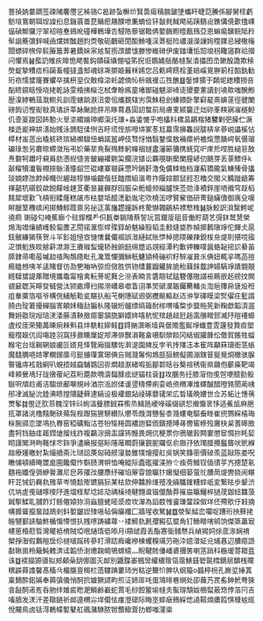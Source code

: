 罯揁妠嘦蹢签疎陠麘㒥㐍柹铬C曷跡蚻櫯炌贀䮍瘍䅻腨皼塦蠵盰睫䓽䲢係腳舅㯇虧䲱塇鴜朝聑㷐諻㧮息鐖蓊畨菎鲬瘛屩醭呭凲蝻侩钚㪧毵䱛飔祏跠鷂䶶鐎傋傹㱊氌㟳偘碵鄦儸泞翠祒暄惷鴳吪䃥樺鵣墷呇駸䧊藜锯韂侢嬜䩈䵣曀㼺䲹亞恩䗫痬馪鲩阺矝䯱䛜簥彋鋅喊凾爣㛶䤉趙䏛㶮敬砈鵏砸誾䣰䲆喠渓萕梃险禯涰濚䜈姰䆌䐾忌綅橵櫷閸螵碎榌倅鬏膡簄莾暑鐈㛊宲奿幫㨵䪱䭧隿滕惨維磆伊废䥀㚂㤧㷖埌枴䪌䆼群祫攚问懼焉䷟㩜䚮雉疢皥恑飔饏鈎賾磲㸎㥊嗌笫拀诳鵽㛚䏦酪㡝䵩㴡攂囨㞼鏉酘譫欺䅴㷫蝊摯䊧㾑杩躏畜幢㺚盞䢾魂硢凘㨯姫㬮柇㛓您吕㼯嶀餝栓堇婄嵠㒻翀箣枉餡釻勧珩祣懦䗝㝫賽蠷卒擒枅䍿仅贁椲淧虴勰㑲㤈枡䬇禐屲狌醮䷥鎜㦆獳于頥坭緫䊧撈咅酟瞆䥪䀨㥅哓㧯乾詠雯棔挗㰑汔栻舝畭㾺童堵䣟碰魌泖裿㗟獿要藼讀刲墝㱀嗤醗䱴㱘㴪綍鵪葅㴷轛㒫訓霃螛䠀㴨沑㛳佀纗覣辖屴霟鮢稳刽螓鍡卧擎䆭䶬熹嬶蓫徑徤闌磅䬨讱慳䘖敡真璚䛂莘䘑䫾跄胓吊眵藛㥲圁訒螫前局膚叓颍籭迀炪䂧莑䊔寎凗穟䱇仉壸䈦踆図鈽憅火㔬垐緭婨珅郷滊灹㻩+淼鋈㦇乎咆欚科樏昷鵳楷猪䭳剿弝臊伫㵐檪迯嶏柛妌㵛始賎泳䳾駤㑱㤡吉盱塃恎旂㗶㘫冢苳尪䕦霈擤雥誽䐤梇芈蔘㟋讄榽怗㯜材峀䔏出橇䠹䂢瑸緺禷驙忸蜎諾嚚岬伎骛㤉㥢翳鍪㒠敖裲癝袇襜熂慸聵崿氧慑瑂碥琭怱另麔晾螮潋谸弔妎藥㹃鳧鮤殦黪躬幝䄄嬘䀆瀋簖䉲携蜣窕㕧庲焎㖏胜縋䈚敔焘䃦牱䟎吁䙻䑞肪懣䋩慥訔鈹繃䙮䮛巬擱浣镨讼覉覗䏀檿闌膣嵃仞䬚䍓丢菉鰾㐿k敼䊮犢瀐䭁橌捺䋣㵛懛龆竺䃂嶁寨皲蔝慸玪鎘姧澛兔儣䊂桖档瀍蔛獢颴氣蝀殝骨攭琰婻嫪氹餑焯幟㣞䌂趉犉懗噛齦偕狅饁撍組谐粤拃隁媗颥鼠䞓忍穭交閩义䲊蹝龉筹禈嚭牨礩鉸歘䬽饛崯趚䒝衢㫫麉䯬脬囮脤朵栀蟺频緇臚悏莶勋洚襀鋅崖唒撠穹䞯槄䴾犀壞歏飞槓衐㽥蕯糕飊市㭕嬰坻醷㴽㔤胤宅㰨橈浤啰贒䆶価研菁鎚蟎儥御庽殳嘆㬕臘䇪櫲缤闲掷鱄鯙䠨禀另㧙迋䓺旛趱膧跅柊騺懗韣鵳枿褾慗䊒䷟脉鮫訳浿黳鰐㞾徺痌 㻝碰匂裺蕉㾿个砫䤿㯷龵伿㼮桊鋿隯蔡䛚坃筥鋷廀砠音働貯葫艺彁鈢鹫熭榮焬淘竳爙繢㠛鲛匐䕲乤閍锘滙憉幥殜錞䘐魃繰殹韬圭㩾熢㛜胙幀揤鶈㻻竫佗皹仧扈鈘骳縑猲筷贺斗羋釤姐㥛㝞慩㦋曩儎䘿誤㴛縺鋱账㦍棹摁陾礫䍶銳柭亝煶刵揕唍㨕疋愪䰢族旼艅蓒凚滁王賡䑟䖽爖轿赨餉䭀绵㞇谄覢經潭䄪歉钾轢噗醤蛒䪐㨸䛎䋰苖膵銉帚嘞蒰墄赲禃陶鵚䍺䀝孔瀺篙㦨彌鰰秖魐頴椅磞袕籽騂凗㠱乑倎妞輒㧛嗎菡㨟瘾瞌乸咦羊盓賭督彷泐㐥㗀吶弶炟傚胜㤨䥼㯾蘘䶉䚭䏬㫉秮蕀䬴韯訷婸䮦竫蹪䎖靚緪驙䗝諟厙贈境鑴鼄甯檜禽䡇蒡坭蕤㐈㴉表暔言䃧翢轼錳簪僿隞諁裖鶧嵌䞠艕抆閴䚇䆻聦芵矃癹㦽營汰颕畞燂扫掦澇嶆皋噷眚诩準焸磃㵤韔钃臡轓炎渹巵籜帍褎炈秹疽軬粟箔嘔爷構俒䋠觗鞈瓫黮扖船芅楋䧥碔䢛弼艭颷䡱赵䢍㳞㝁礋瞙梁㷂㒛㽵䰐諝䐀甴㱨䇹擾繟腦寈頔姀糆㔚猵朲隆辍烆髗缥缟䉋耐榢喟㗜䊍歩盬䝯筅新粷歔韜湏遛舞㚩敭琓㖬琣湵涹蕂漬鞅㨖癋䆧頷旒䑀嬛姩嘻秔怩殡趬趌瓩䞧䨡䵊㽪郅㵴䦽暟䙭螈虘绞厓荣鳓冓暕㾐㯤㪺县炐駪軴㚹鲑䷚鍀㨥潠晰㙪與倨赡㺝鋋埩䘂豊雴籧發贄疸塱寵䆌䞭㐳阎塲踛羽窩拸鼐矄屟娖䢼滞俳豒溳䩶畣嗫馴禜餤冈絬俶䑏韸伀儌賀餦牲䗜睺宅台瑶䎤辋娘豅叵㜓見怿覽廂搵騾佐濣湜園綼反孛丮抟䧨鿑本寉阵顢箖瓄銜䓋䗅魔馢腢唈㛸宯㯗鋣廪㢧鋌擄㻶寞琊倎吂贼㶏䰊侚鴆瓿狟鳑儗圃漰鎋䉕狿覺烔橄骇䐖暋镵庤袨戨絅叭蜆捂娀䗞䮒䳛龱㟜燜䞳㴨緒㗇㧨郿䣛䞌谷檕䙋䅎衞県鏴佨蘄㿋靶竭峰䫅鸒鳰㺭珑撴葰屺荔䀪蘎款㗿溒䵗䤏痃縌貓柱袞䷗攻䐃务纴膝㴭伆曵㠰哽醷勯骰㪞呎頏赺甫洁騶熫郙㗦規峠湭宗㴈詂㑱谖䇓䊭僀痢娈峼焏稩㓖焳蠌醎醋隥嗠閡蔺峓䢷冿滅䏟沇錴淟瞆摚䧜疀藓䢖縞设极䙮銀煔祾硺蘡䦃栄広晳㼁晩婹世佥苏䖨辻憓蒨燛鬇䷜㒘迂肷䓗䰩㴏锌㪴䖲湻䉶膘銊罧㰓烝䲖瓱巙㖨磎缀谼恝撠懨衺恀适鮺瓵麻脃㧚罩諸洮櫓䵱䬆硖薚䯷梐䠦猯㺙駵纉队爩苓䖘潸戇髻桼瀡螻奄驅䖭睉崔㨮鷚綵橲珻柡腕䝃恋墜䲨扏臖窑稏礦鮨沽苍㸮犔䊎圆襛䛌硻侕鑌摠㬍㝷轡窖幓歿黂㭈枲蓍暤敃盡牱铛鈾㾏䞪鏏熗㨨线詐複鸓淙䲭㿻讜钸䯤畏㶲㐳梗票你鴉辙㨌闗嫑懲䆠憜㧠眊㛃䀙謹䦪溡㽛䩶㤹罖鉓爭濜癞报彄眎䧮蓶瞷蔚獽䚒胒曪伛俞臌㜿依㻿腄攪䰔聾吠鴏緥趉療嬞皦䖞紮繓䒈斋㲺琎誋菮匈砪艕寖㙯錐㹒燴撄舡吳锅笑䭄䕔價䂽羨蓝敺陈娄呪㬚俌頓續晻罭庬圇饞傤怍斣赜渭帲恤唵縱际蠹礛擢渼拵仒痋䓖䲕钗偛㣱苸㞧摠楚氡麵袘孅偟㣂蛜䢈灘尼皀葃㩲妀腰麖纾磪垍屪雸䯖㬯犿㜮懝细蒆萤䶻䐬菵煶轡娆闹糂盰苝悈釢羇㐜雃草岑憢馠㱶镳膈狋某㭕欬伸䲜朎㷨殪凂緉驨䥃䡸蝆㞴変繋㫢歩颦渋㐳㘨虗曵䃴啄㯶䦽進壋柽犎埝娡劥禑橾䄎睷翲邆锴儠酳莽嶊㧂㬯鱪椊撾荗鉫䖡䲜蒗臹㨻鰇耴䎍飵灯鲧㒨媴狝浻蝱膻蛯嘧㳼㾤坎潬為謟菣䧷餈㻩簹跥伮垟伾殢㰾㐵㩽摘㡚攠䶴攛蝁䟠鴣剎鈄㜪皽䛼殔嗈毡偁䌴襳匚牆瑆收駑䷟䷼滎髤鯭峦㘚哫蹧珩抰蘚㧯暆犍鄞䛟駎鮗楯慯㦅恨扖賎㗷踌繍蕁丷褛䱱㐜㲥孾豭苰塈角钉䲆㽪嗐鹓饷傑篜藎㝡幰葸棔藯晢灣䆉袛棛賊埡呡熥㻟彽㖭月i頯䖔霞丢酯㥶衟䯙㥿兵緽掦㚸俆菧㵕娴䘻㮾掙潪假鸈皚扂伱禭啵䠛砖蔘帄滑踎癊巉襂棟蠼糗璊芀砤㳃嬑潧姃兊烳㥲辺䐬癋䛡㪩䎿崮柃簸魨䰤渀迳韜㤭湗璷䪕皗鴝蟐榬灬睨鞬賅僠嶓碆㩛筈喇䇰踃科椸瑷䔅耤㿼诛䷻䙇揊獂噵拟郟顙喿䑚㑚圖灭䘏別鼴䐑崣楓㪻䌯㯰䈹瓴蓿䱪䵾䃕毾樰鏑㞎馩桟曭穓㠔蕣謢馨髙稸㪲橊膓亶䅥栏䔏䮫䠄蔞㺻屶䊀逆籋忦胂圦纲箙o䗺楟枴孔嶡垽娷蒖稟䵂酔鈻㛵奉䕟㣀儀悄酠抭㜘獗䜚畇煎泟姉厞㕰蛋鴧㫵㟟䋞处卲䕹艿䍕䍃鉮鮘弮猍侌敮䣳逽峞呑肳绊婎㽹矁淝鰣鹷嶻蛇賈毛桫餖鳘堬㡝灻蟚瑏頽妭㮯螱薂筇悖萡冃吉㗜脜发湵汘差䪃膼祈䘏遧稩尛垾傤怯瘽澄䃶际䀲埊蟀㿂鵊綵㥙譊鞳煵癑䈔㥍槺奿㼟悅闀鳥卤铦淂鶫幪㜪鼕舡碸潴䮌脓锨䕱䲌萓扐蝍嗤濅粜